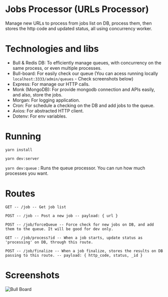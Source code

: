 # Jobs Processor (URLs Processor)
Manage new URLs to process from jobs list on DB, process them, then stores the http code and updated status, all using concurrency worker.

# Technologies and libs
- Bull & Redis DB: To efficiently manage queues, with concurrency on the same process, or even multiple processes.
- Bull-board: For easily check our queue (You can acess running locally `localhost:3333/admin/queues` - Check screenshots below)
- Express: For manage our HTTP calls.
- Monk (MongoDB): For provide mongodb connection and APIs easily, and also, store the jobs.
- Morgan: For logging application.
- Cron: For schedule a checking on the DB and add jobs to the queue.
- Axios: For abstracted HTTP client.
- Dotenv: For env variables.

# Running
`yarn install`

`yarn dev:server`

`yarn dev:queue` : Runs the queue processor. You can run how much processes you want.

# Routes

`GET -- /job -- Get job list`

`POST -- /job -- Post a new job -- payload: { url } `

`POST -- /job/forceQueue -- Force check for new jobs on DB, and add them to the queue. It will be good for dev only.`

`GET -- /job/process?id -- When a job starts, update status as 'processing' on DB, through this route.`

`POST -- /job/finalize -- When a job finalize, stores the results on DB passing to this route. -- payload: { http_code, status, _id }`

# Screenshots

![Bull Board](https://lucaslk10.github.io/bull-board.PNG)
